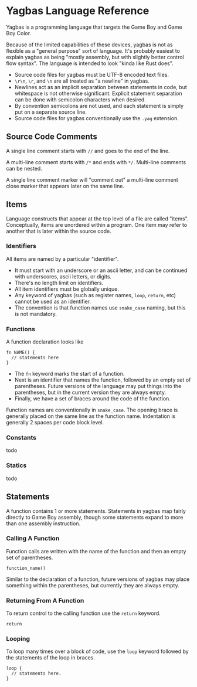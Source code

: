 # Yagbas Language Reference

Yagbas is a programming language that targets the Game Boy and Game Boy Color.

Because of the limited capabilities of these devices, yagbas is not as flexible as a "general purpose" sort of language. It's probably easiest to explain yagbas as being "mostly assembly, but with slightly better control flow syntax". The language is intended to look "kinda like Rust does".

* Source code files for yagbas must be UTF-8 encoded text files.
* `\r\n`, `\r`, and `\n` are all treated as "a newline" in yagbas.
* Newlines act as an implicit separation between statements in code, but whitespace is not otherwise significant. Explicit statement separation can be done with semicolon characters when desired.
* By convention semicolons are not used, and each statement is simply put on a separate source line.
* Source code files for yagbas conventionally use the `.yag` extension.

## Source Code Comments

A single line comment starts with `//` and goes to the end of the line.

A multi-line comment starts with `/*` and ends with `*/`. Multi-line comments can be nested.

A single line comment marker will "comment out" a multi-line comment close marker that appears later on the same line.

## Items

Language constructs that appear at the top level of a file are called "items". Conceptually, items are unordered within a program. One item may refer to another that is later within the source code.

### Identifiers

All items are named by a particular "identifier".

* It must start with an underscore or an ascii letter, and can be continued with underscores, ascii letters, or digits.
* There's no length limit on identifiers.
* All item identifiers must be globally unique.
* Any keyword of yagbas (such as register names, `loop`, `return`, etc) cannot be used as an identifier.
* The convention is that function names use `snake_case` naming, but this is not mandatory.

### Functions

A function declaration looks like

```
fn NAME() {
  // statements here
}
```

* The `fn` keyword marks the start of a function.
* Next is an identifier that names the function, followed by an empty set of parentheses. Future versions of the language may put things into the parentheses, but in the current version they are always empty.
* Finally, we have a set of braces around the code of the function.

Function names are conventionally in `snake_case`. The opening brace is generally placed on the same line as the function name. Indentation is generally 2 spaces per code block level.

### Constants

todo

### Statics

todo

## Statements

A function contains 1 or more statements. Statements in yagbas map fairly directly to Game Boy assembly, though some statements expand to more than one assembly instruction.

### Calling A Function

Function calls are written with the name of the function and then an empty set of parentheses.

```
function_name()
```

Similar to the declaration of a function, future versions of yagbas may place something within the parentheses, but currently they are always empty.

### Returning From A Function

To return control to the calling function use the `return` keyword.

```
return
```

### Looping

To loop many times over a block of code, use the `loop` keyword followed by the statements of the loop in braces.

```
loop {
  // statements here.
}
```
